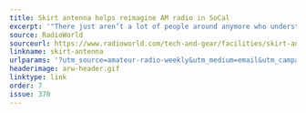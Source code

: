 ```yaml
---
title: Skirt antenna helps reimagine AM radio in SoCal
excerpt: '"There just aren’t a lot of people around anymore who understand AM."'
source: RadioWorld
sourceurl: https://www.radioworld.com/tech-and-gear/facilities/skirt-antenna-helps-reimagine-am-radio-in-socal
linkname: skirt-antenna
urlparams: '?utm_source=amateur-radio-weekly&utm_medium=email&utm_campaign=newsletter'
headerimage: arw-header.gif
linktype: link
order: 7
issue: 370
---
```

